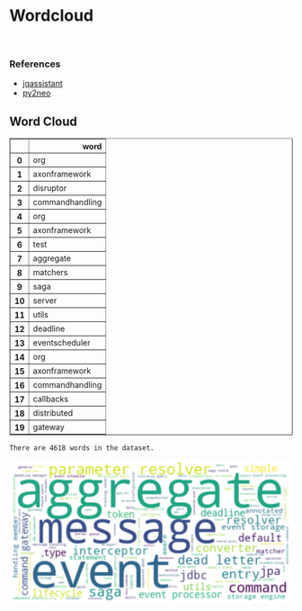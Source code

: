 # Wordcloud
<br>  

### References
- [jqassistant](https://jqassistant.org)
- [py2neo](https://py2neo.org/2021.1/)





## Word Cloud




<div>
<table border="1" class="dataframe">
  <thead>
    <tr style="text-align: right;">
      <th></th>
      <th>word</th>
    </tr>
  </thead>
  <tbody>
    <tr>
      <th>0</th>
      <td>org</td>
    </tr>
    <tr>
      <th>1</th>
      <td>axonframework</td>
    </tr>
    <tr>
      <th>2</th>
      <td>disruptor</td>
    </tr>
    <tr>
      <th>3</th>
      <td>commandhandling</td>
    </tr>
    <tr>
      <th>4</th>
      <td>org</td>
    </tr>
    <tr>
      <th>5</th>
      <td>axonframework</td>
    </tr>
    <tr>
      <th>6</th>
      <td>test</td>
    </tr>
    <tr>
      <th>7</th>
      <td>aggregate</td>
    </tr>
    <tr>
      <th>8</th>
      <td>matchers</td>
    </tr>
    <tr>
      <th>9</th>
      <td>saga</td>
    </tr>
    <tr>
      <th>10</th>
      <td>server</td>
    </tr>
    <tr>
      <th>11</th>
      <td>utils</td>
    </tr>
    <tr>
      <th>12</th>
      <td>deadline</td>
    </tr>
    <tr>
      <th>13</th>
      <td>eventscheduler</td>
    </tr>
    <tr>
      <th>14</th>
      <td>org</td>
    </tr>
    <tr>
      <th>15</th>
      <td>axonframework</td>
    </tr>
    <tr>
      <th>16</th>
      <td>commandhandling</td>
    </tr>
    <tr>
      <th>17</th>
      <td>callbacks</td>
    </tr>
    <tr>
      <th>18</th>
      <td>distributed</td>
    </tr>
    <tr>
      <th>19</th>
      <td>gateway</td>
    </tr>
  </tbody>
</table>
</div>



    There are 4618 words in the dataset.



    
![png](Wordcloud_files/Wordcloud_10_1.png)
    

